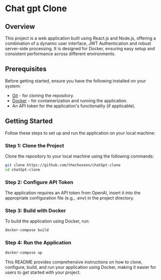# Chat gpt Clone

## Overview

This project is a web application built using React.js and Node.js, offering a combination of a dynamic user interface, JWT Authentication and robust server-side processing. It is designed for Docker, ensuring easy setup and consistent performance across different environments.

## Prerequisites

Before getting started, ensure you have the following installed on your system:
- [Git](https://git-scm.com/downloads) - for cloning the repository.
- [Docker](https://docs.docker.com/get-docker/) - for containerization and running the application.
- An API token for the application's functionality (if applicable).

## Getting Started

Follow these steps to set up and run the application on your local machine:

### Step 1: Clone the Project

Clone the repository to your local machine using the following commands:

```bash
git clone https://github.com/thechosenn/chatGpt-clone
cd chatGpt-clone
```
### Step 2: Configure API Token

The application requires an API token from OpenAI, insert it into the appropriate configuration file (e.g., .env) in the project directory.

### Step 3: Build with Docker

To build the application using Docker, run:

```bash
docker-compose build
```

### Step 4: Run the Application

```bash
docker-compose up
```

This README provides comprehensive instructions on how to clone, configure, build, and run your application using Docker, making it easier for users to get started with your project.


